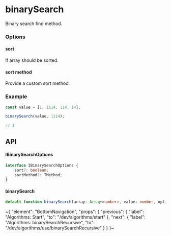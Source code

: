 
# binarySearch

Binary search find method.

### Options

#### sort

If array should be sorted.

#### sort method

Provide a custom sort method.

### Example

```ts
const value = [1, 1114, 114, 14];

binarySearch(value, 1114);

// 1
```

## API

#### IBinarySearchOptions

```ts
interface IBinarySearchOptions {
    sort?: boolean;
    sortMethod?: TMethod;
}
```

#### binarySearch

```ts
default function binarySearch(array: Array<number>, value: number, options?: IBinarySearchOptions): number;
```


~{
  "element": "BottomNavigation",
  "props": {
    "previous": {
      "label": "Algorithms: Start",
      "to": "/dev/algorithms/start"
    },
    "next": {
      "label": "Algorithms: binarySearchRecursive",
      "to": "/dev/algorithms/use/binarySearchRecursive"
    }
  }
}~
